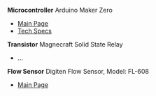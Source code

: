 **Microcontroller**
Arduino Maker Zero
- [Main Page](https://docs.arduino.cc/tutorials/mkr-zero/mkr-zero-data-logger)
- [Tech Specs](https://docs.arduino.cc/hardware/mkr-zero#:~:text=Here%20you%20will%20find%20the%20technical%20specifications%20for%20the%20Arduino%20MKR%20Zero)

**Transistor**
Magnecraft Solid State Relay
- ...

**Flow Sensor**
Digiten Flow Sensor, Model: FL-608
- [Main Page](https://www.digiten.shop/products/digiten-g3-4-water-flow-hall-sensor-switch-flow-meter-1-60l-min)
